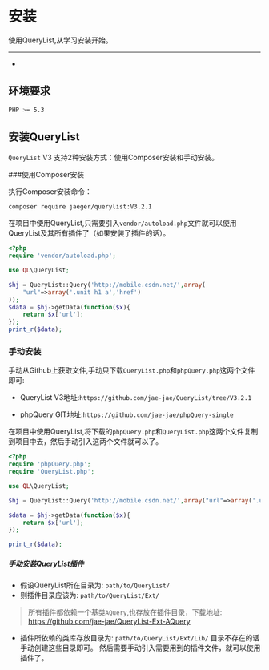 # 安装

使用QueryList,从学习安装开始。

---

- [](#anchor)

## 环境要求
```bash
PHP >= 5.3
```

## 安装QueryList

`QueryList` V3 支持2种安装方式：使用Composer安装和手动安装。

###使用Composer安装

执行Composer安装命令：

```bash
composer require jaeger/querylist:V3.2.1
```

在项目中使用QueryList,只需要引入`vendor/autoload.php`文件就可以使用QueryList及其所有插件了（如果安装了插件的话）。

```php
<?php
require 'vendor/autoload.php';

use QL\QueryList;

$hj = QueryList::Query('http://mobile.csdn.net/',array(
    "url"=>array('.unit h1 a','href')
));
$data = $hj->getData(function($x){
    return $x['url'];
});
print_r($data);
```

### 手动安装

手动从Github上获取文件,手动只下载`QueryList.php`和`phpQuery.php`这两个文件即可:

* QueryList V3地址:`https://github.com/jae-jae/QueryList/tree/V3.2.1`

* phpQuery GIT地址:`https://github.com/jae-jae/phpQuery-single`

在项目中使用QueryList,将下载的`phpQuery.php`和`QueryList.php`这两个文件复制到项目中去，然后手动引入这两个文件就可以了。

```php
<?php
require 'phpQuery.php';
require 'QueryList.php';

use QL\QueryList;

$hj = QueryList::Query('http://mobile.csdn.net/',array("url"=>array('.unit h1 a','href')));

$data = $hj->getData(function($x){
    return $x['url'];
});

print_r($data);
```

##### 手动安装QueryList插件
- 假设QueryList所在目录为:
  `path/to/QueryList/`
- 则插件目录应该为:
  `path/to/QueryList/Ext/`
>所有插件都依赖一个基类`AQuery`,也存放在插件目录，下载地址:
>https://github.com/jae-jae/QueryList-Ext-AQuery
- 插件所依赖的类库存放目录为:
  `path/to/QueryList/Ext/Lib/`
  目录不存在的话手动创建这些目录即可。
  然后需要手动引入需要用到的插件文件，就可以使用插件了。